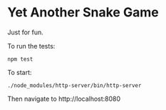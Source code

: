 # Yet Another Snake Game

Just for fun.

To run the tests:

`npm test`

To start:

`./node_modules/http-server/bin/http-server`

Then navigate to http://localhost:8080



